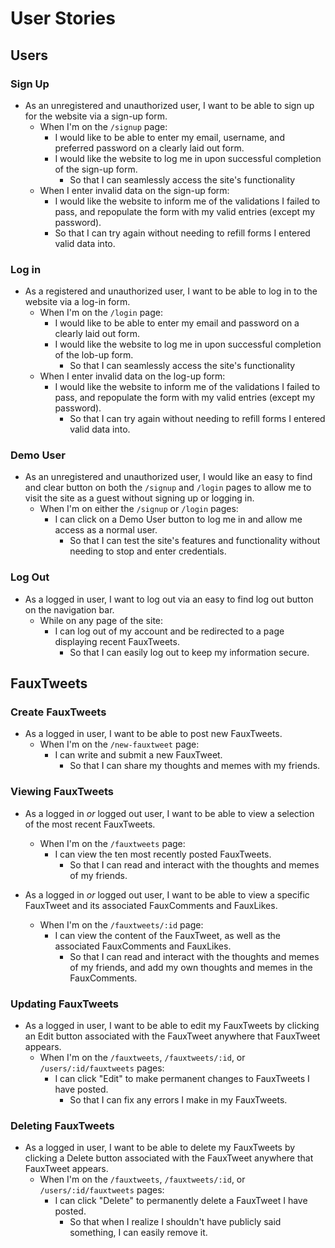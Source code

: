 # User Stories

## Users

### Sign Up

- As an unregistered and unauthorized user, I want to be able to sign up for the website via a sign-up form.
  - When I'm on the `/signup` page:
    - I would like to be able to enter my email, username, and preferred password on a clearly laid out form.
    - I would like the website to log me in upon successful completion of the sign-up form.
      - So that I can seamlessly access the site's functionality
  - When I enter invalid data on the sign-up form:
    - I would like the website to inform me of the validations I failed to pass, and repopulate the form with my valid entries (except my password).
    - So that I can try again without needing to refill forms I entered valid data into.

### Log in

- As a registered and unauthorized user, I want to be able to log in to the website via a log-in form.
  - When I'm on the `/login` page:
    - I would like to be able to enter my email and password on a clearly laid out form.
    - I would like the website to log me in upon successful completion of the lob-up form.
      - So that I can seamlessly access the site's functionality
  - When I enter invalid data on the log-up form:
    - I would like the website to inform me of the validations I failed to pass, and repopulate the form with my valid entries (except my password).
      - So that I can try again without needing to refill forms I entered valid data into.

### Demo User

- As an unregistered and unauthorized user, I would like an easy to find and clear button on both the `/signup` and `/login` pages to allow me to visit the site as a guest without signing up or logging in.
  - When I'm on either the `/signup` or `/login` pages:
    - I can click on a Demo User button to log me in and allow me access as a normal user.
      - So that I can test the site's features and functionality without needing to stop and enter credentials.

### Log Out

- As a logged in user, I want to log out via an easy to find log out button on the navigation bar.
  - While on any page of the site:
    - I can log out of my account and be redirected to a page displaying recent FauxTweets.
      - So that I can easily log out to keep my information secure.

## FauxTweets

### Create FauxTweets

- As a logged in user, I want to be able to post new FauxTweets.
  - When I'm on the `/new-fauxtweet` page:
    - I can write and submit a new FauxTweet.
      - So that I can share my thoughts and memes with my friends.

### Viewing FauxTweets

- As a logged in _or_ logged out user, I want to be able to view a selection of the most recent FauxTweets.

  - When I'm on the `/fauxtweets` page:
    - I can view the ten most recently posted FauxTweets.
      - So that I can read and interact with the thoughts and memes of my friends.

- As a logged in _or_ logged out user, I want to be able to view a specific FauxTweet and its associated FauxComments and FauxLikes.
  - When I'm on the `/fauxtweets/:id` page:
    - I can view the content of the FauxTweet, as well as the associated FauxComments and FauxLikes.
      - So that I can read and interact with the thoughts and memes of my friends, and add my own thoughts and memes in the FauxComments.

### Updating FauxTweets

- As a logged in user, I want to be able to edit my FauxTweets by clicking an Edit button associated with the FauxTweet anywhere that FauxTweet appears.
  - When I'm on the `/fauxtweets`, `/fauxtweets/:id`, or `/users/:id/fauxtweets` pages:
    - I can click "Edit" to make permanent changes to FauxTweets I have posted.
      - So that I can fix any errors I make in my FauxTweets.

### Deleting FauxTweets

- As a logged in user, I want to be able to delete my FauxTweets by clicking a Delete button associated with the FauxTweet anywhere that FauxTweet appears.
  - When I'm on the `/fauxtweets`, `/fauxtweets/:id`, or `/users/:id/fauxtweets` pages:
    - I can click "Delete" to permanently delete a FauxTweet I have posted.
      - So that when I realize I shouldn't have publicly said something, I can easily remove it.
